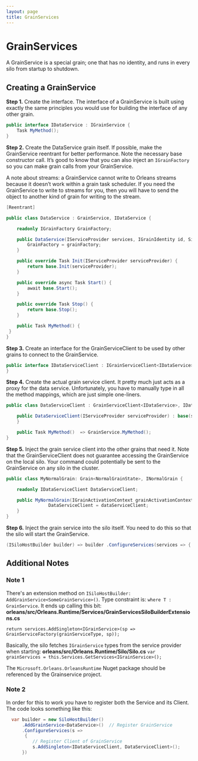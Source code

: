 ```yaml
---
layout: page
title: GrainServices
---
```


# GrainServices

A GrainService is a special grain; one that has no identity, and runs in every silo from startup to shutdown.

## Creating a GrainService

**Step 1.** Create the interface. The interface of a GrainService is built using exactly the same principles you would use for building the interface of any other grain.

``` csharp
public interface IDataService : IGrainService {
    Task MyMethod();
}
```

**Step 2.** Create the DataService grain itself. If possible, make the GrainService reentrant for better performance. Note the necessary base constructor call. It’s good to know that you can also inject an `IGrainFactory` so you can make grain calls from your GrainService.

A note about streams: a GrainService cannot write to Orleans streams because it doesn’t work within a grain task scheduler. If you need the GrainService to write to streams for you, then you will have to send the object to another kind of grain for writing to the stream.

``` csharp
[Reentrant]

public class DataService : GrainService, IDataService {

    readonly IGrainFactory GrainFactory;

    public DataService(IServiceProvider services, IGrainIdentity id, Silo silo, ILoggerFactory loggerFactory, IGrainFactory grainFactory) : base(id, silo, loggerFactory) {
        GrainFactory = grainFactory;
    }

    public override Task Init(IServiceProvider serviceProvider) {
        return base.Init(serviceProvider);
    }

    public override async Task Start() {
        await base.Start();
    }

    public override Task Stop() {
        return base.Stop();
    }

    public Task MyMethod() {
 }
}
```

**Step 3.** Create an interface for the GrainServiceClient to be used by other grains to connect to the GrainService.

``` csharp
public interface IDataServiceClient : IGrainServiceClient<IDataService>, IDataService {
}
```

**Step 4.** Create the actual grain service client. It pretty much just acts as a proxy for the data service. Unfortunately, you have to manually type in all the method mappings, which are just simple one-liners.

``` csharp
public class DataServiceClient : GrainServiceClient<IDataService>, IDataServiceClient {

    public DataServiceClient(IServiceProvider serviceProvider) : base(serviceProvider) {
    }

    public Task MyMethod()  => GrainService.MyMethod();
}
```

**Step 5.** Inject the grain service client into the other grains that need it. Note that the GrainServiceClient does not guarantee accessing the GrainService on the local silo. Your command could potentially be sent to the GrainService on any silo in the cluster.

``` csharp
public class MyNormalGrain: Grain<NormalGrainState>, INormalGrain {

    readonly IDataServiceClient DataServiceClient;

    public MyNormalGrain(IGrainActivationContext grainActivationContext, IDataServiceClient dataServiceClient) {
                DataServiceClient = dataServiceClient;
    }
}
```

**Step 6.** Inject the grain service into the silo itself. You need to do this so that the silo will start the GrainService.

``` csharp
(ISiloHostBuilder builder) => builder .ConfigureServices(services => { services.AddSingleton<IDataService, DataService>(); });

```

## Additional Notes

### Note 1

There's an extension method on `ISiloHostBuilder: AddGrainService<SomeGrainService>()`. Type constraint is: `where T : GrainService`. It ends up calling this bit: **orleans/src/Orleans.Runtime/Services/GrainServicesSiloBuilderExtensions.cs**

 `return services.AddSingleton<IGrainService>(sp => GrainServiceFactory(grainServiceType, sp));`

Basically, the silo fetches `IGrainService` types from the service provider when starting: **orleans/src/Orleans.Runtime/Silo/Silo.cs** `var grainServices = this.Services.GetServices<IGrainService>();`

The `Microsoft.Orleans.OrleansRuntime` Nuget package should be referenced by the Grainservice project.

### Note 2

In order for this to work you have to register both the Service and its Client. The code looks something like this:
``` csharp
  var builder = new SiloHostBuilder()
      .AddGrainService<DataService>()  // Register GrainService
      .ConfigureServices(s =>
       {
          // Register Client of GrainService
          s.AddSingleton<IDataServiceClient, DataServiceClient>(); 
      })
 ```
 

